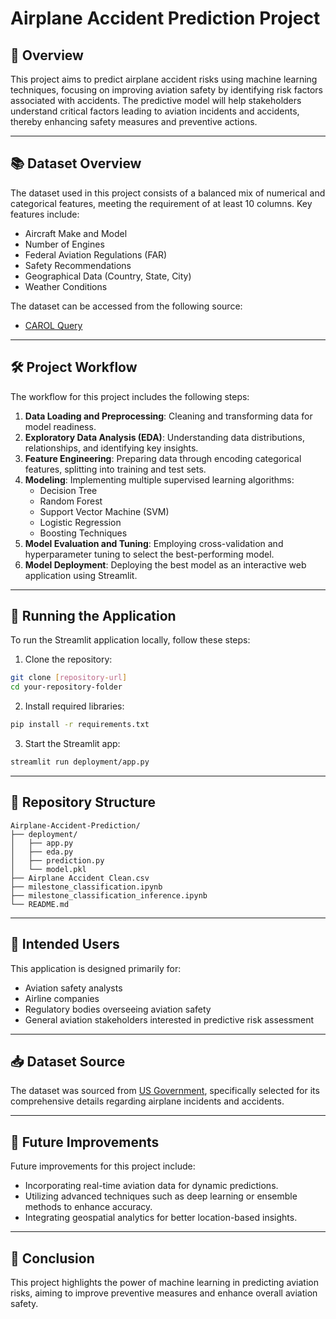 # Airplane Accident Prediction Project

## 🚀 Overview

This project aims to predict airplane accident risks using machine learning techniques, focusing on improving aviation safety by identifying risk factors associated with accidents. The predictive model will help stakeholders understand critical factors leading to aviation incidents and accidents, thereby enhancing safety measures and preventive actions.

---

## 📚 Dataset Overview

The dataset used in this project consists of a balanced mix of numerical and categorical features, meeting the requirement of at least 10 columns. Key features include:

- Aircraft Make and Model
- Number of Engines
- Federal Aviation Regulations (FAR)
- Safety Recommendations
- Geographical Data (Country, State, City)
- Weather Conditions

The dataset can be accessed from the following source:
- [CAROL Query]([https://www.kaggle.com/datasets](https://data.ntsb.gov/carol-main-public/basic-search))

---

## 🛠️ Project Workflow

The workflow for this project includes the following steps:

1. **Data Loading and Preprocessing**: Cleaning and transforming data for model readiness.
2. **Exploratory Data Analysis (EDA)**: Understanding data distributions, relationships, and identifying key insights.
3. **Feature Engineering**: Preparing data through encoding categorical features, splitting into training and test sets.
4. **Modeling**: Implementing multiple supervised learning algorithms:
   - Decision Tree
   - Random Forest
   - Support Vector Machine (SVM)
   - Logistic Regression
   - Boosting Techniques
4. **Model Evaluation and Tuning**: Employing cross-validation and hyperparameter tuning to select the best-performing model.
5. **Model Deployment**: Deploying the best model as an interactive web application using Streamlit.

---

## 🚀 Running the Application

To run the Streamlit application locally, follow these steps:

1. Clone the repository:
```bash
git clone [repository-url]
cd your-repository-folder
```

2. Install required libraries:
```bash
pip install -r requirements.txt
```

3. Start the Streamlit app:
```bash
streamlit run deployment/app.py
```

---

## 📁 Repository Structure

```
Airplane-Accident-Prediction/
├── deployment/
│   ├── app.py
│   ├── eda.py
│   ├── prediction.py
│   └── model.pkl
├── Airplane Accident Clean.csv
├── milestone_classification.ipynb
├── milestone_classification_inference.ipynb
└── README.md
```

---

## 🎯 Intended Users

This application is designed primarily for:
- Aviation safety analysts
- Airline companies
- Regulatory bodies overseeing aviation safety
- General aviation stakeholders interested in predictive risk assessment

---

## 📥 Dataset Source

The dataset was sourced from [US Government]([https://www.kaggle.com/datasets](https://data.ntsb.gov/carol-main-public/basic-search)), specifically selected for its comprehensive details regarding airplane incidents and accidents.

---

## 📌 Future Improvements

Future improvements for this project include:
- Incorporating real-time aviation data for dynamic predictions.
- Utilizing advanced techniques such as deep learning or ensemble methods to enhance accuracy.
- Integrating geospatial analytics for better location-based insights.

---

## 📑 Conclusion

This project highlights the power of machine learning in predicting aviation risks, aiming to improve preventive measures and enhance overall aviation safety.


